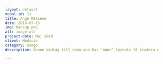 ```yaml
---
layout: default
modal-id: 11
title: Ange Makiese
date: 2014-07-15
img: backup.png
alt: image-alt
project-date: Maj 2019
client: Medicin
category: Kongo
description: Genom bidrag till dona-ana har "namn" lyckats få studera och på så sätt gynna samhället på lång sikt. Vi behöver mer av detta för att bidra till en stabilera region.

---
```

